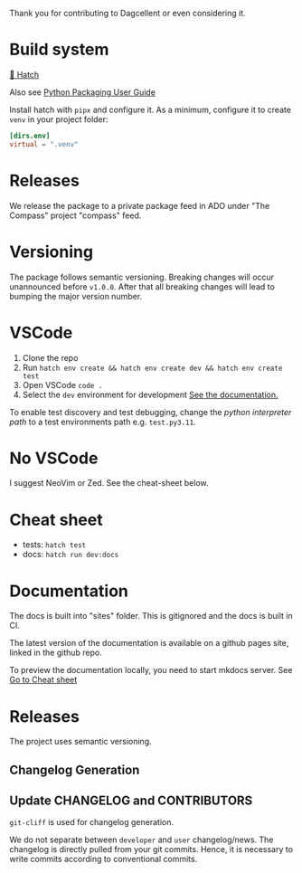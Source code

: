 Thank you for contributing to Dagcellent or even considering it.

# Build system
[🐣 Hatch](https://hatch.pypa.io/latest/)

Also see [Python Packaging User Guide](https://packaging.python.org/en/latest/guides/writing-pyproject-toml)

Install hatch with `pipx` and configure it. As a minimum, configure it to create `venv` in your project folder:
```toml
[dirs.env]
virtual = ".venv"
```

# Releases
We release the package to a private package feed in ADO under "The Compass" project "compass" feed.

# Versioning
The package follows semantic versioning. Breaking changes will occur unannounced before `v1.0.0`. After that all breaking changes will lead to bumping the major version number.

# VSCode
1. Clone the repo
1. Run `hatch env create && hatch env create dev && hatch env create test`
1. Open VSCode `code .`
1. Select the `dev` environment for development [See the documentation.](https://hatch.pypa.io/latest/how-to/integrate/vscode/)

To enable test discovery and test debugging, change the *python interpreter path* to a test environments path e.g. `test.py3.11`.

# No VSCode
I suggest NeoVim or Zed. See the cheat-sheet below.

# Cheat sheet
- tests: `hatch test`
- docs: `hatch run dev:docs`

# Documentation
The docs is built into "sites" folder. This is gitignored and the docs is built in CI.

The latest version of the documentation is available on a github pages site, linked in the github repo.

To preview the documentation locally, you need to start mkdocs server. See [Go to Cheat sheet](#cheat-sheet)  


# Releases
The project uses semantic versioning.

## Changelog Generation
## Update CHANGELOG and CONTRIBUTORS
`git-cliff` is used for changelog generation.

We do not separate between `developer` and `user` changelog/news. The changelog is directly pulled from your git commits. Hence, it is necessary to write commits according to conventional commits.


